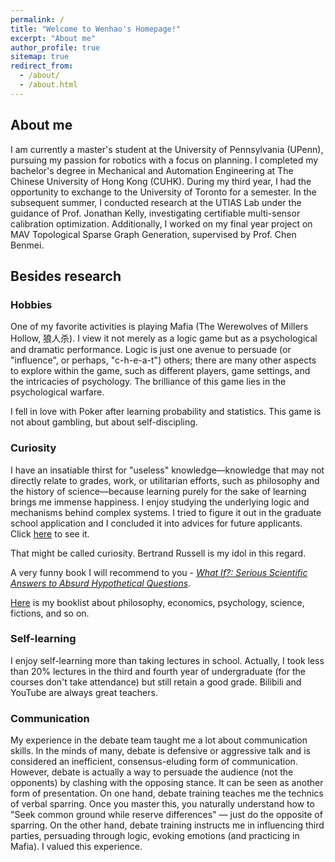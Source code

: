 ```yaml
---
permalink: /
title: "Welcome to Wenhao's Homepage!"
excerpt: "About me"
author_profile: true
sitemap: true
redirect_from: 
  - /about/
  - /about.html
---
```




## About me
I am currently a master's student at the University of Pennsylvania (UPenn), pursuing my passion for robotics with a focus on planning. I completed my bachelor's degree in Mechanical and Automation Engineering at The Chinese University of Hong Kong (CUHK). During my third year, I had the opportunity to exchange to the University of Toronto for a semester. In the subsequent summer, I conducted research at the UTIAS Lab under the guidance of Prof. Jonathan Kelly, investigating certifiable multi-sensor calibration optimization. Additionally, I worked on my final year project on MAV Topological Sparse Graph Generation, supervised by Prof. Chen Benmei. 


## Besides research 

### Hobbies

One of my favorite activities is playing Mafia (The Werewolves of Millers Hollow, 狼人杀). I view it not merely as a logic game but as a psychological and dramatic performance. Logic is just one avenue to persuade (or "influence", or perhaps, "c-h-e-a-t") others; there are many other aspects to explore within the game, such as different players, game settings, and the intricacies of psychology. The brilliance of this game lies in the psychological warfare.  

I fell in love with Poker after learning probability and statistics. This game is not about gambling, but about self-discipling. 

### Curiosity

I have an insatiable thirst for "useless" knowledge—knowledge that may not directly relate to grades, work, or utilitarian efforts, such as philosophy and the history of science—because learning purely for the sake of learning brings me immense happiness. I enjoy studying the underlying logic and mechanisms behind complex systems. I tried to figure it out in the graduate school application and I concluded it into advices for future applicants. Click [here](https://github.com/Hao-Starrr/Graduate-Application-for-CUHKer) to see it. 

That might be called curiosity. Bertrand Russell is my idol in this regard.

A very funny book I will recommend to you - *[What If?: Serious Scientific Answers to Absurd Hypothetical Questions](https://en.wikipedia.org/wiki/What_If%3F_(book))*. 

[Here](https://hao-starrr.github.io/booklist/) is my booklist about philosophy, economics, psychology, science, fictions, and so on. 

### Self-learning
I enjoy self-learning more than taking lectures in school. Actually, I took less than 20% lectures in the third and fourth year of undergraduate (for the courses don't take attendance) but still retain a good grade. Bilibili and YouTube are always great teachers.  


### Communication

My experience in the debate team taught me a lot about communication skills. In the minds of many, debate is defensive or aggressive talk and is considered an inefficient, consensus-eluding form of communication. However, debate is actually a way to persuade the audience (not the opponents) by clashing with the opposing stance. It can be seen as another form of presentation. On one hand, debate training teaches me the technics of verbal sparring. Once you master this, you naturally understand how to "Seek common ground while reserve differences" — just do the opposite of sparring. On the other hand, debate training instructs me in influencing third parties, persuading through logic, evoking emotions (and practicing in Mafia). I valued this experience. 



<br />

